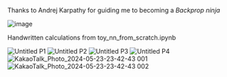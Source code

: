 Thanks to Andrej Karpathy for guiding me to becoming a *Backprop ninja*

![image](https://github.com/divakaivan/neural-network-from-scratch/assets/54508530/49505306-5720-4349-9d1b-8c0e789de12a)

Handwritten calculations from toy_nn_from_scratch.ipynb

![Untitled P1](https://github.com/divakaivan/neural-network-from-scratch/assets/54508530/880e0c11-98b7-45bc-b0cd-ef267b840096)
![Untitled P2](https://github.com/divakaivan/neural-network-from-scratch/assets/54508530/4bc900e9-0fcc-43c2-aef4-eace5dd0dea8)
![Untitled P3](https://github.com/divakaivan/neural-network-from-scratch/assets/54508530/922724bc-3263-45df-a53a-55db444fe623)
![Untitled P4](https://github.com/divakaivan/neural-network-from-scratch/assets/54508530/0a0ca4c7-fa3d-4699-8fb6-f36d816ca49a)
![KakaoTalk_Photo_2024-05-23-23-42-43 001](https://github.com/divakaivan/neural-network-from-scratch/assets/54508530/9b1db3d2-70b1-4ee2-87e8-21767b943a7a)
![KakaoTalk_Photo_2024-05-23-23-42-43 002](https://github.com/divakaivan/neural-network-from-scratch/assets/54508530/ff651ab0-7817-4927-a69a-9237d28e299e)

